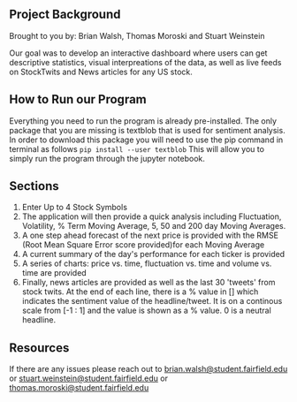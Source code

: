 ## Project Background

Brought to you by: Brian Walsh, Thomas Moroski and Stuart Weinstein

Our goal was to develop an interactive dashboard where users can get descriptive statistics, visual interpreations of the data, as well as live feeds on StockTwits and News articles for any US stock.

## How to Run our Program

Everything you need to run the program is already pre-installed. The only package that you are missing is textblob that is used for sentiment analysis. In order to download this package you will need to use the pip command in terminal as follows 
`pip install --user textblob`
This will allow you to simply run the program through the jupyter notebook. 

## Sections 

1. Enter Up to 4 Stock Symbols
2. The application will then provide a quick analysis including Fluctuation, Volatility, % Term Moving Average, 5, 50 and 200 day Moving Averages.
3. A one step ahead forecast of the next price is provided with the RMSE (Root Mean Square Error score provided)for each Moving Average
4. A current summary of the day's performance for each ticker is provided
5. A series of charts: price vs. time, fluctuation vs. time and volume vs. time are provided
6. Finally, news articles are provided as well as the last 30 'tweets' from stock twits. At the end of each line, there is a % value in [] which indicates the sentiment value of the headline/tweet. It is on a continous scale from [-1 : 1] and the value is shown as a % value. 0 is a neutral headline.

## Resources
If there are any issues please reach out to brian.walsh@student.fairfield.edu or stuart.weinstein@student.fairfield.edu or thomas.moroski@student.fairfield.edu